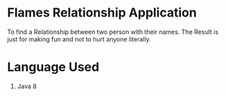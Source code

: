 # Flames Relationship Application
To find a Relationship between two person with their names. The Result is just for making fun and not to hurt anyone literally.

# Language Used
1. Java 8
